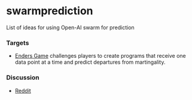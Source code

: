 # swarmprediction

List of ideas for using Open-AI swarm for prediction 

### Targets

 - [Enders Game](https://github.com/microprediction/endersgame) challenges players to create programs that receive one data point at a time and predict departures from martingality. 



### Discussion

 - [Reddit](https://www.reddit.com/r/singularity/comments/1g1ov6j/openai_introduces_swarm_an_experimental_framework/)
